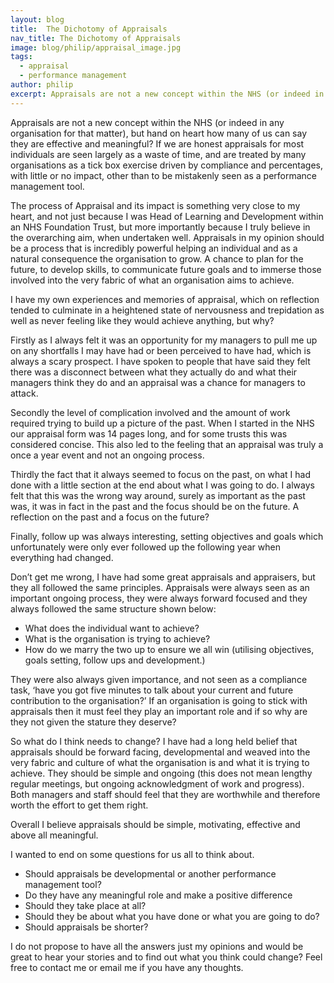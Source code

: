 ```yaml
---
layout: blog
title:  The Dichotomy of Appraisals
nav_title: The Dichotomy of Appraisals
image: blog/philip/appraisal_image.jpg
tags:
  - appraisal
  - performance management
author: philip
excerpt: Appraisals are not a new concept within the NHS (or indeed in any organisation for that matter), but hand on heart how many of us can say they are effective and meaningful? If we are honest appraisals for most individuals are seen largely as a waste of time, and are treated by many organisations as a tick box exercise driven by compliance and percentages, with little or no impact, other than to be mistakenly seen as a performance management tool.
---
```


Appraisals are not a new concept within the NHS (or indeed in any organisation for that matter), but hand on heart how many of us can say they are effective and meaningful? If we are honest appraisals for most individuals are seen largely as a waste of time, and are treated by many organisations as a tick box exercise driven by compliance and percentages, with little or no impact, other than to be mistakenly seen as a performance management tool. 

The process of Appraisal and its impact is something very close to my heart, and not just because I was Head of Learning and Development within an NHS Foundation Trust, but more importantly because I truly believe in the overarching aim, when undertaken well. Appraisals in my opinion should be a process that is incredibly powerful helping an individual and as a natural consequence the organisation to grow. A chance to plan for the future, to develop skills, to communicate future goals and to immerse those involved into the very fabric of what an organisation aims to achieve. 

I have my own experiences and memories of appraisal, which on reflection tended to culminate in a heightened state of nervousness and trepidation as well as never feeling like they would achieve anything, but why? 

Firstly as I always felt it was an opportunity for my managers to pull me up on any shortfalls I may have had or been perceived to have had, which is always a scary prospect.  I have spoken to people that have said they felt there was a disconnect between what they actually do and what their managers think they do and an appraisal was a chance for managers to attack. 

Secondly the level of complication involved and the amount of work required trying to build up a picture of the past. When I started in the NHS our appraisal form was 14 pages long, and for some trusts this was considered concise. This also led to the feeling that an appraisal was truly a once a year event and not an ongoing process.

Thirdly the fact that it always seemed to focus on the past, on what I had done with a little section at the end about what I was going to do.  I always felt that this was the wrong way around, surely as important as the past was, it was in fact in the past and the focus should be on the future. A reflection on the past and a focus on the future?

Finally, follow up was always interesting, setting objectives and goals which unfortunately were only ever followed up the following year when everything had changed.

Don’t get me wrong, I have had some great appraisals and appraisers, but they all followed the same principles. Appraisals were always seen as an important ongoing process, they were always forward focused and they always followed the same structure shown below:

* What does the individual want to achieve?
* What is the organisation is trying to achieve?
* How do we marry the two up to ensure we all win (utilising objectives, goals setting, follow ups and development.)

They were also always given importance, and not seen as a compliance task, ‘have you got five minutes to talk about your current and future contribution to the organisation?’ If an organisation is going to stick with appraisals then it must feel they play an important role and if so why are they not given the stature they deserve?

So what do I think needs to change? I have had a long held belief that appraisals should be forward facing, developmental and weaved into the very fabric and culture of what the organisation is and what it is trying to achieve. They should be simple and ongoing (this does not mean lengthy regular meetings, but ongoing acknowledgment of work and progress). Both managers and staff should feel that they are worthwhile and therefore worth the effort to get them right.

Overall I believe appraisals should be simple, motivating, effective and above all meaningful. 

I wanted to end on some questions for us all to think about. 

* Should appraisals be developmental or another performance management tool?
* Do they have any meaningful role and make a positive difference
* Should they take place at all?
* Should they be about what you have done or what you are going to do?
* Should appraisals be shorter?

I do not propose to have all the answers just my opinions and would be great to hear your stories and to find out what you think could change?  Feel free to contact me or email me if you have any thoughts.

